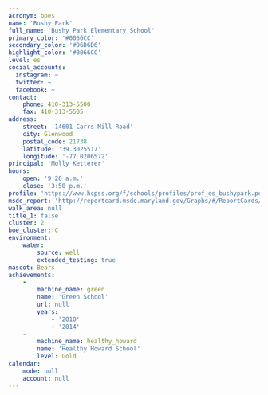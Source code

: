 ```yaml
---
acronym: bpes
name: 'Bushy Park'
full_name: 'Bushy Park Elementary School'
primary_color: '#0066CC'
secondary_color: '#D6D6D6'
highlight_color: '#0066CC'
level: es
social_accounts:
  instagram: ~
  twitter: ~
  facebook: ~
contact:
    phone: 410-313-5500
    fax: 410-313-5505
address:
    street: '14601 Carrs Mill Road'
    city: Glenwood
    postal_code: 21738
    latitude: '39.3025517'
    longitude: '-77.0206572'
principal: 'Molly Ketterer'
hours:
    open: '9:20 a.m.'
    close: '3:50 p.m.'
profile: 'https://www.hcpss.org/f/schools/profiles/prof_es_bushypark.pdf'
msde_report: 'http://reportcard.msde.maryland.gov/Graphs/#/ReportCards/ReportCardSchool/1//1/13/0406/'
walk_area: null
title_1: false
cluster: 2
boe_cluster: C
environment:
    water:
        source: well
        extended_testing: true
mascot: Bears
achievements:
    -
        machine_name: green
        name: 'Green School'
        url: null
        years:
            - '2010'
            - '2014'
    -
        machine_name: healthy_howard
        name: 'Healthy Howard School'
        level: Gold
calendar:
    mode: null
    account: null
---
```

